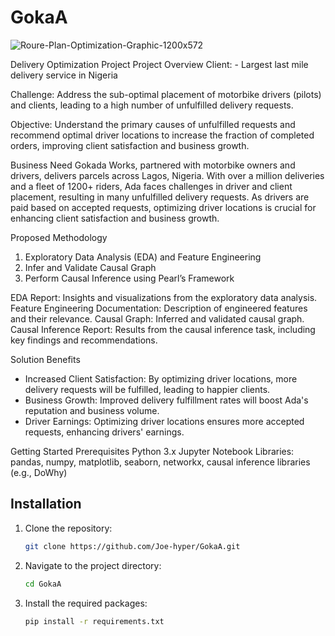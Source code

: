 # GokaA

![Roure-Plan-Optimization-Graphic-1200x572](https://github.com/Joe-hyper/GokaA/assets/98313549/d696c1d1-2999-463f-b335-36a45f6a9c94)

Delivery Optimization Project
Project Overview
Client: - Largest last mile delivery service in Nigeria

Challenge: Address the sub-optimal placement of motorbike drivers (pilots) and clients, leading to a high number of unfulfilled delivery requests.

Objective: Understand the primary causes of unfulfilled requests and recommend optimal driver locations to increase the fraction of completed orders, improving client satisfaction and business growth.

Business Need
Gokada Works, partnered with motorbike owners and drivers, delivers parcels across Lagos, Nigeria. With over a million deliveries and a fleet of 1200+ riders, Ada faces challenges in driver and client placement, resulting in many unfulfilled delivery requests. As drivers are paid based on accepted requests, optimizing driver locations is crucial for enhancing client satisfaction and business growth.

Proposed Methodology
1. Exploratory Data Analysis (EDA) and Feature Engineering
2. Infer and Validate Causal Graph
3. Perform Causal Inference using Pearl’s Framework

EDA Report: Insights and visualizations from the exploratory data analysis.
Feature Engineering Documentation: Description of engineered features and their relevance.
Causal Graph: Inferred and validated causal graph.
Causal Inference Report: Results from the causal inference task, including key findings and recommendations.


Solution Benefits
- Increased Client Satisfaction: By optimizing driver locations, more delivery requests will be fulfilled, leading to happier clients.
- Business Growth: Improved delivery fulfillment rates will boost Ada's reputation and business volume.
- Driver Earnings: Optimizing driver locations ensures more accepted requests, enhancing drivers' earnings.


Getting Started
Prerequisites
Python 3.x
Jupyter Notebook
Libraries: pandas, numpy, matplotlib, seaborn, networkx, causal inference libraries (e.g., DoWhy)



## Installation
1. Clone the repository:
    ```bash
    git clone https://github.com/Joe-hyper/GokaA.git
    ```

2. Navigate to the project directory:
    ```bash
    cd GokaA
    ```

3. Install the required packages:
    ```bash
    pip install -r requirements.txt
    ```